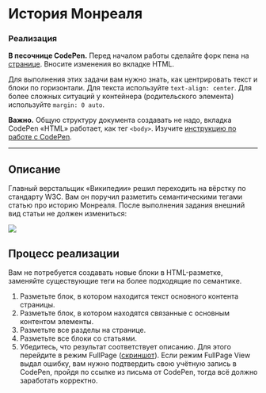 # История Монреаля

### Реализация

**В песочнице CodePen.** Перед началом работы сделайте форк пена на [странице](https://codepen.io/Netology/pen/pOMVeK?editors=1000). Вносите изменения во вкладке HTML.

Для выполнения этих задачи вам нужно знать, как центрировать текст и блоки по горизонтали.
Для текста используйте `text-align: center`. 
Для более сложных ситуаций у контейнера (родительского элемента) используйте `margin: 0 auto`.

**Важно.** Общую структуру документа создавать не надо, вкладка CodePen «HTML» работает, как тег `<body>`.
Изучите [инструкцию по работе с CodePen](https://github.com/netology-code/guides/tree/master/codepen).

---

## Описание

Главный верстальщик «Википедии» решил переходить на вёрстку по стандарту W3C. Вам он поручил разметить семантическими тегами статью про историю Монреаля. После выполнения задания внешний вид статьи не должен измениться:

![](https://netology-code.github.io/html-2-homeworks/sources/2-1/montreal-before.jpg)

## Процесс реализации

Вам не потребуется создавать новые блоки в HTML-разметке, заменяйте существующие теги на более подходящие по семантике. 

1. Разметьте блок, в котором находится текст основного контента страницы.
2. Разметьте блок, в котором находятся связанные с основным контентом элементы.
3. Разметьте все разделы на странице.
4. Разметьте все блоки со статьями.
5. Убедитесь, что результат соответствует описанию. Для этого перейдите в режим FullPage ([скриншот](/sources/screen.md)). Если режим FullPage View выдал ошибку, вам нужно подтвердить свою учётную запись в CodePen, пройдя по ссылке из письма от CodePen, тогда всё должно заработать корректно.

